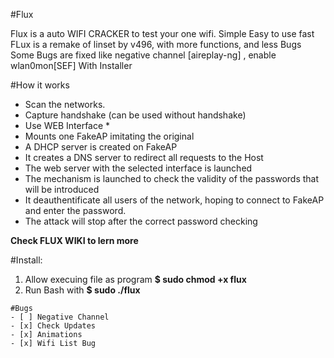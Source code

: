 #Flux

Flux is a auto WIFI CRACKER to test your one wifi. Simple Easy to use fast 
FLux is a remake of linset by v496, with more functions, and less Bugs 
Some Bugs are fixed like negative channel [aireplay-ng] , enable wlan0mon[SEF]
With Installer 

#How it works

* Scan the networks.
* Capture handshake (can be used without handshake)
* Use WEB Interface *
* Mounts one FakeAP imitating the original
* A DHCP server is created on FakeAP
* It creates a DNS server to redirect all requests to the Host
* The web server with the selected interface is launched
* The mechanism is launched to check the validity of the passwords that will be introduced
* It deauthentificate all users of the network, hoping to connect to FakeAP and enter the password.
* The attack will stop after the correct password checking

**Check FLUX WIKI to lern more**

#Install:
1. Allow execuing file as program **$ sudo chmod +x flux**
2. Run Bash with **$ sudo ./flux**
```
#Bugs
- [ ] Negative Channel
- [x] Check Updates 
- [x] Animations
- [x] Wifi List Bug 

